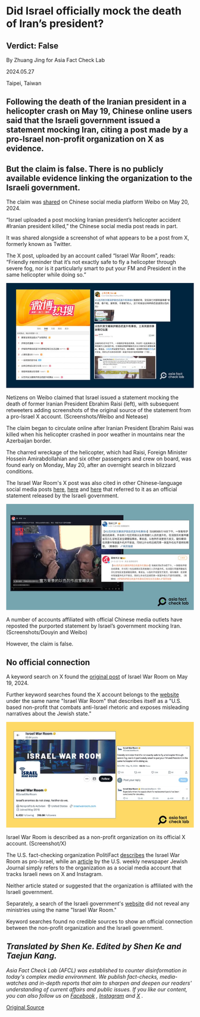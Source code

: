 # Did Israel officially mock the death of Iran’s president?

## Verdict: False

By Zhuang Jing for Asia Fact Check Lab

2024.05.27

Taipei, Taiwan

## Following the death of the Iranian president in a helicopter crash on May 19, Chinese online users said that the Israeli government issued a statement mocking Iran, citing a post made by a pro-Israel non-profit organization on X as evidence.

## But the claim is false. There is no publicly available evidence linking the organization to the Israeli government.

The claim was [shared](https://m.weibo.cn/detail/5036099126953042) on Chinese social media platform Weibo on May 20, 2024.

“Israel uploaded a post mocking Iranian president’s helicopter accident #Iranian president killed,” the Chinese social media post reads in part.

It was shared alongside a screenshot of what appears to be a post from X, formerly known as Twitter.

The X post, uploaded by an account called “Israel War Room”, reads: “Friendly reminder that it’s not exactly safe to fly a helicopter through severe fog, nor is it particularly smart to put your FM and President in the same helicopter while doing so.”

![1 (3).png](images/4SKVHCT3TQHWOJOJ6M762W7CE4.png)

Netizens on Weibo claimed that Israel issued a statement mocking the death of former Iranian President Ebrahim Raisi (left), with subsequent retweeters adding screenshots of the original source of the statement from a pro-Israel X account. (Screenshots/Weibo and Netease)

The claim began to circulate online after Iranian President Ebrahim Raisi was killed when his helicopter crashed in poor weather in mountains near the Azerbaijan border.

The charred wreckage of the helicopter, which had Raisi, Foreign Minister Hossein Amirabdollahian and six other passengers and crew on board, was found early on Monday, May 20, after an overnight search in blizzard conditions.

The Israel War Room's X post was also cited in other Chinese-language social media posts [here](https://m.weibo.cn/detail/5036072154957109), [here](https://v.douyin.com/i2cJo6Vf/) and [here](https://weibo.com/1647210043/Of8zHwnTQ?type=repost) that referred to it as an official statement released by the Israeli government.

![2.png](images/THCIJZYHIIJ3B5G6TKZ7HO6KUY.png)

A number of accounts affiliated with official Chinese media outlets have reposted the purported statement by Israel’s government mocking Iran. (Screenshots/Douyin and Weibo)

However, the claim is false.

## No official connection

A keyword search on X found the [original post](https://twitter.com/IsraelWarRoom/status/1792222354409660656) of Israel War Room on May 19, 2024.

Further keyword searches found the X account belongs to the [website](https://www.israelwarroom.com/) under the same name "Israel War Room" that describes itself as a "U.S. based non-profit that combats anti-Israel rhetoric and exposes misleading narratives about the Jewish state."

![3.png](images/WYVGNZSNCNQ5ZD4NJWIMZQNWGQ.png)

Israel War Room is described as a non-profit organization on its official X account. (Screenshot/X)

The U.S. fact-checking organization PolitiFact [describes](https://www.politifact.com/factchecks/2024/may/20/instagram-posts/x-account-posted-helicopter-emoji-after-news-of-th/) the Israel War Room as pro-Israel, while an [article](https://jewishjournal.com/community/371459/israel-war-room-discovers-how-to-riot-guide-and-pro-terror-propaganda-for-college-students/) by the U.S. weekly newspaper Jewish Journal simply refers to the organization as a social media account that tracks Israeli news on X and Instagram.

Neither article stated or suggested that the organization is affiliated with the Israeli government.

Separately, a search of the Israeli government's [website](https://www.gov.il/en/departments/govil-landing-page) did not reveal any ministries using the name "Israel War Room."

Keyword searches found no credible sources to show an official connection between the non-profit organization and the Israeli government.

## *Translated by Shen Ke. Edited by Shen Ke and Taejun Kang.*

*Asia Fact Check Lab (AFCL) was established to counter disinformation in today's complex media environment. We publish fact-checks, media-watches and in-depth reports that aim to sharpen and deepen our readers' understanding of current affairs and public issues. If you like our content, you can also follow us on*   [*Facebook*](https://www.facebook.com/asiafactchecklabcn)  *,*   [*Instagram*](https://www.instagram.com/asiafactchecklab/)   *and*   [*X*](https://twitter.com/AFCL_eng)  *.*



[Original Source](https://www.rfa.org/english/news/afcl/afcl-israel-mock-iran-05272024030133.html)